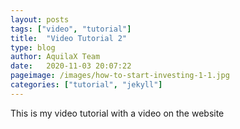 ```yaml
---
layout: posts
tags: ["video", "tutorial"]
title:  "Video Tutorial 2"
type: blog
author: AquilaX Team
date:   2020-11-03 20:07:22
pageimage: /images/how-to-start-investing-1-1.jpg
categories: ["tutorial", "jekyll"]
---
```

This is my video tutorial with a video on the website
